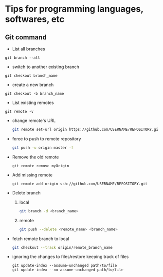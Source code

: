 # Tips for programming languages, softwares, etc  

## Git command  
* List all branches

```
git branch --all
```

* switch to another existing branch

```
git checkout branch_name
```

* create a new branch

```
git checkout -b branch_name
```

* List existing remotes  

```
git remote -v
```  

* change remote's URL  

	```bash
	git remote set-url origin https://github.com/USERNAME/REPOSITORY.git
	```  
* force to push to remote repository  

	```bash
	git push -u origin master -f
	``` 
  
* Remove the old remote  

	```
	git remote remove myOrigin
	```  
* Add missing remote  
	
	```
	git remote add origin ssh://github.com/USERNAME/REPOSITORY.git
	```  
	
* Delete branch
	
	1. local
		
		```bash
		git branch -d <branch_name>
		```
	2. remote
		
		```bash
		git push --delete <remote_name> <branch_name>
		```

* fetch remote branch to local

	```bash
	git checkout --track origin/remote_branch_name
	``` 

* ignoring the changes to files/restore keeping track of files

    ```
    git update-index --assume-unchanged path/to/file
    git update-index --no-assume-unchanged path/to/file
    ```  

